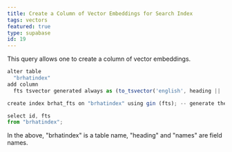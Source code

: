 ```yaml
---
title: Create a Column of Vector Embeddings for Search Index
tags: vectors
featured: true
type: supabase
id: 19
---
```


This query allows one to create a column of vector embeddings.

```javascript
alter table
  "brhatindex"
add column
  fts tsvector generated always as (to_tsvector('english', heading || ' ' || names )) stored;

create index brhat_fts on "brhatindex" using gin (fts); -- generate the index

select id, fts
from "brhatindex";
```

In the above, "brhatindex" is a table name, "heading" and "names" are field names. 